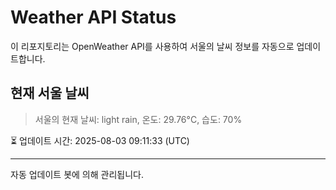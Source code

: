 
# Weather API Status

이 리포지토리는 OpenWeather API를 사용하여 서울의 날씨 정보를 자동으로 업데이트합니다.

## 현재 서울 날씨
> 서울의 현재 날씨: light rain, 온도: 29.76°C, 습도: 70%

⏳ 업데이트 시간: 2025-08-03 09:11:33 (UTC)

---
자동 업데이트 봇에 의해 관리됩니다.
